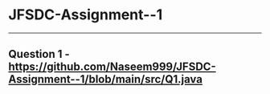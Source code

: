 # JFSDC-Assignment--1
_________________________________________________________________________________________________________________________________

## Question 1 - https://github.com/Naseem999/JFSDC-Assignment--1/blob/main/src/Q1.java
